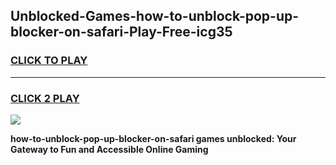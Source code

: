 
## Unblocked-Games-how-to-unblock-pop-up-blocker-on-safari-Play-Free-icg35
<h3>
<a href="https://premium76.site?title=how-to-unblock-pop-up-blocker-on-safari&ref=23A">CLICK TO PLAY</a></h3>
<hr>

<h3>
<a href="https://premium76.site?title=how-to-unblock-pop-up-blocker-on-safari&ref=23A">CLICK 2 PLAY</a>
  
</h3>

<a href="https://premium76.site?title=how-to-unblock-pop-up-blocker-on-safari&ref=23A"><img src="https://clearcache.store/games.png"></a>


**how-to-unblock-pop-up-blocker-on-safari games unblocked: Your Gateway to Fun and Accessible Online Gaming**
